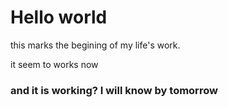 # Hello world

this marks the begining of my life's work.

it seem to works now

### and it is working? I will know by tomorrow